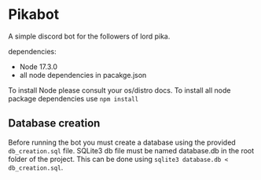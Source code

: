 # Pikabot
A simple discord bot for the followers of lord pika.

dependencies:
 - Node 17.3.0
 - all node dependencies in pacakge.json

To install Node please consult your os/distro docs.
To install all node package dependencies use `npm install`

## Database creation
Before running the bot you must create a database using the provided `db_creation.sql` file.
SQLite3 db file must be named database.db in the root folder of the project.
This can be done using `sqlite3 database.db < db_creation.sql`.
